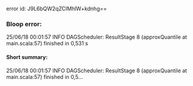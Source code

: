 error id: J9L6bQW2qZCIMhlW+kdnhg==
### Bloop error:

25/06/18 00:01:57 INFO DAGScheduler: ResultStage 8 (approxQuantile at main.scala:57) finished in 0,531 s
#### Short summary: 

25/06/18 00:01:57 INFO DAGScheduler: ResultStage 8 (approxQuantile at main.scala:57) finished in 0,5...